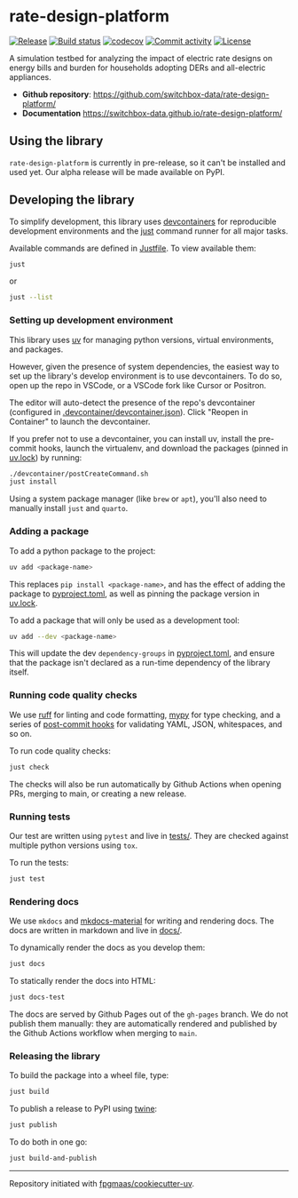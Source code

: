 # rate-design-platform

[![Release](https://img.shields.io/github/v/release/switchbox-data/rate-design-platform)](https://img.shields.io/github/v/release/switchbox-data/rate-design-platform)
[![Build status](https://img.shields.io/github/actions/workflow/status/switchbox-data/rate-design-platform/main.yml?branch=main)](https://github.com/switchbox-data/rate-design-platform/actions/workflows/main.yml?query=branch%3Amain)
[![codecov](https://codecov.io/gh/switchbox-data/rate-design-platform/branch/main/graph/badge.svg)](https://codecov.io/gh/switchbox-data/rate-design-platform)
[![Commit activity](https://img.shields.io/github/commit-activity/m/switchbox-data/rate-design-platform)](https://img.shields.io/github/commit-activity/m/switchbox-data/rate-design-platform)
[![License](https://img.shields.io/github/license/switchbox-data/rate-design-platform)](https://img.shields.io/github/license/switchbox-data/rate-design-platform)

A simulation testbed for analyzing the impact of electric rate designs on energy bills and burden for households adopting DERs and all-electric appliances.

- **Github repository**: <https://github.com/switchbox-data/rate-design-platform/>
- **Documentation** <https://switchbox-data.github.io/rate-design-platform/>

## Using the library

`rate-design-platform` is currently in pre-release, so it can't be installed and used yet. Our alpha release will be made available on PyPI.

## Developing the library

To simplify development, this library uses [devcontainers](https://containers.dev/) for reproducible development environments and the [just](https://github.com/casey/just) command runner for all major tasks.

Available commands are defined in [Justfile](Justile). To view available them:

```bash
just
```

or 
```bash
just --list
```

### Setting up development environment

This library uses [uv](https://docs.astral.sh/uv/) for managing python versions, virtual environments, and packages.

However, given the presence of system dependencies, the easiest way to set up the library's develop environment is to use devcontainers. To do so, open up the repo in VSCode, or a VSCode fork like Cursor or Positron.

The editor will auto-detect the presence of the repo's devcontainer (configured in [.devcontainer/devcontainer.json](.devcontainer/devcontainer.json)). Click "Reopen in Container" to launch the devcontainer.

If you prefer not to use a devcontainer, you can install uv, install the pre-commit hooks, launch the virtualenv, and download the packages (pinned in [uv.lock](uv.lock)) by running:

```bash
./devcontainer/postCreateCommand.sh
just install
```

Using a system package manager (like `brew` or `apt`), you'll also need to manually install `just` and `quarto`.

### Adding a package
To add a python package to the project:

```bash
uv add <package-name>
```

This replaces `pip install <package-name>`, and has the effect of adding the package to [pyproject.toml](pyproject.toml), as well as pinning the package version in [uv.lock](uv.lock).

To add a package that will only be used as a development tool:

```bash
uv add --dev <package-name>
```

This will update the dev `dependency-groups` in [pyproject.toml](pyproject.toml), and ensure that the package isn't declared as a run-time dependency of the library itself.

### Running code quality checks

We use [ruff](https://github.com/astral-sh/ruff) for linting and code formatting, [mypy](https://mypy.readthedocs.io/en/stable/running_mypy.html) for type checking, and a series of [post-commit hooks](pre-commit-config.yaml) for validating YAML, JSON, whitespaces, and so on.

To run code quality checks:

```bash
just check
```

The checks will also be run automatically by Github Actions when opening PRs, merging to main, or creating a new release.

### Running tests

Our test are written using `pytest` and live in [tests/](tests/). They are checked against multiple python versions using `tox`.

To run the tests:

```bash
just test
```

### Rendering docs

We use `mkdocs` and [mkdocs-material](https://squidfunk.github.io/mkdocs-material/) for writing and rendering docs. The docs are written in markdown and live in [docs/](docs/).

To dynamically render the docs as you develop them:

```bash
just docs
```

To statically render the docs into HTML:

```bash
just docs-test
```

The docs are served by Github Pages out of the `gh-pages` branch. We do not publish them manually: they are automatically rendered and published by the Github Actions workflow when merging to `main`.

### Releasing the library

To build the package into a wheel file, type:

```bash
just build
```

To publish a release to PyPI using [twine](https://pypi.org/project/twine/):

```bash
just publish
```

To do both in one go:

```bash
just build-and-publish
```

---

Repository initiated with [fpgmaas/cookiecutter-uv](https://github.com/fpgmaas/cookiecutter-uv).
